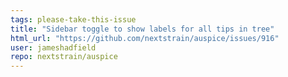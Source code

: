 ```yaml
---
tags: please-take-this-issue
title: "Sidebar toggle to show labels for all tips in tree"
html_url: "https://github.com/nextstrain/auspice/issues/916"
user: jameshadfield
repo: nextstrain/auspice
---
```


